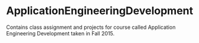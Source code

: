 # ApplicationEngineeringDevelopment
Contains class assignment and projects for course called Application Engineering Development taken in Fall 2015.
